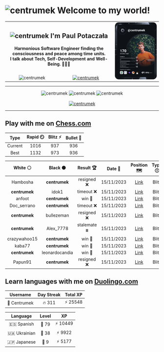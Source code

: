 <h1>
  <img
    src="https://emojis.slackmojis.com/emojis/images/1531849430/4246/blob-sunglasses.gif"
    width="30"
    alt="centrumek"
  />
  Welcome to my world!
</h1>

<table>
  <tbody>
    <tr>
      <td align="center" width="70%" colspan="2">
        <h2>
          <img
            src="https://raw.githubusercontent.com/MartinHeinz/MartinHeinz/master/wave.gif"
            width="30px"
            alt="centrumek"
          />
          I'm Paul Potaczała
        </h2>
        <h4>
          Harmonious Software Engineer finding the consciousness and peace among time units.
          <br/>
          I talk about Tech, Self-Development and Well-Being. 🌿🧘🚀
        </h4>
      </td>
      <td width="30%" rowspan="2">
        <a href="https://app.daily.dev/centrumek">
          <img
            src="./devcard.svg"
            alt="centrumek"
          />
        </a>
      </td>
    </tr>
    <tr align="center">
      <td>
        <img
          src="https://komarev.com/ghpvc/?username=centrumek&label=visitors&color=0e75b6&style=flat"
          alt="centrumek"
        >
      </td>
      <td>
        <a href="https://stackoverflow.com/users/14496012/centrumek">
          <img
            src="https://stackoverflow.com/users/flair/14496012.png?theme=dark"
            alt="centrumek"
          >
        </a>
      </td>
    </tr>
  </tbody>
</table>

---
<div align="center">
  <img 
    src="https://github-readme-stats.vercel.app/api?username=centrumek&show_icons=true&count_private=true&theme=dark&hide_border=true&hide=issues,contribs&bg_color=00000000"
    alt="centrumek"
  />
  <img
    src="https://github-readme-stats.vercel.app/api/top-langs/?username=centrumek&layout=compact&hide_border=true&theme=dark&bg_color=00000000&langs_count=6&exclude_repo=air-statistic-app"
    alt="centrumek"
  />
  <img 
    src="https://github-readme-streak-stats.herokuapp.com?user=centrumek&theme=dark&hide_border=true&background=FFFFFF00"
    alt="centrumek"
  />
  <br/>
  <br/>
  <a href="https://www.buymeacoffee.com/centrumek">
    <img
      src="https://cdn.buymeacoffee.com/buttons/v2/default-orange.png"
      height="50"
      width="210"
      alt="centrumek"
    />
  </a>
</div>

---

## Play with me on [Chess.com](https://www.chess.com/member/centrumek)

<div align="center">
<!--START_SECTION:chessStats-->
<!-- Automatically generated with https://github.com/Balastrong/chess-stats-action -->

| Type | Rapid ⏲️ | Blitz ⚡ | Bullet 🔫 |
|:---:|:---:|:---:|:---:|
| Current | 1016 | 937 | 936 |
| Best | 1132 | 973 | 936 |

| White ⚪ | Black ⚫ | Result 🏆 | Date 📅 | Position 🗺️ | Type 🕕 |
|:---:|:---:|:---:|:---:|:---:|:---:|
| Hambosha | **centrumek** | resigned ❌ | 15/11/2023 | <a href="http://www.ee.unb.ca/cgi-bin/tervo/fen.pl?select=8/6KP/1pB5/1P6/P3R1Pr/3k4/8/8 b - -">Link</a> | Blitz |
| **centrumek** | idok1 | timeout ❌ | 15/11/2023 | <a href="http://www.ee.unb.ca/cgi-bin/tervo/fen.pl?select=8/8/3k1p2/3P2p1/4P3/4K3/8/8 w - -">Link</a> | Blitz |
| anfoot | **centrumek** | win 🥇 | 15/11/2023 | <a href="http://www.ee.unb.ca/cgi-bin/tervo/fen.pl?select=2KQ4/8/7k/2P4q/8/8/8/8 w - -">Link</a> | Blitz |
| Doc_serrano | **centrumek** | timeout ❌ | 15/11/2023 | <a href="http://www.ee.unb.ca/cgi-bin/tervo/fen.pl?select=4r3/5R1K/4k1P1/8/8/8/8/8 b - -">Link</a> | Blitz |
| **centrumek** | bullezeman | resigned ❌ | 15/11/2023 | <a href="http://www.ee.unb.ca/cgi-bin/tervo/fen.pl?select=4r1k1/pp3ppp/2p1r3/3P4/1P4P1/7P/2P1q1B1/3K1R2 w - -">Link</a> | Blitz |
| **centrumek** | Alex_7778 | stalemate ⏸️ | 15/11/2023 | <a href="http://www.ee.unb.ca/cgi-bin/tervo/fen.pl?select=8/6Q1/8/p6p/Pp5k/1P2P2P/2P3P1/6K1 b - -">Link</a> | Blitz |
| crazywahoo15 | **centrumek** | win 🥇 | 15/11/2023 | <a href="http://www.ee.unb.ca/cgi-bin/tervo/fen.pl?select=8/pk6/1pp5/8/P7/1KPQ2P1/1P1N2q1/8 w - -">Link</a> | Blitz |
| kaba77 | **centrumek** | win 🥇 | 15/11/2023 | <a href="http://www.ee.unb.ca/cgi-bin/tervo/fen.pl?select=1k6/2p5/8/3P4/5K2/8/8/8 w - -">Link</a> | Blitz |
| **centrumek** | leonardocandia | win 🥇 | 15/11/2023 | <a href="http://www.ee.unb.ca/cgi-bin/tervo/fen.pl?select=8/8/5B2/8/8/4K3/k2Q4/8 b - -">Link</a> | Blitz |
| Papun91 | **centrumek** | resigned ❌ | 15/11/2023 | <a href="http://www.ee.unb.ca/cgi-bin/tervo/fen.pl?select=rnb1k1nr/ppN2pb1/3p2p1/4p1Bp/4P3/3P1Q2/PPP2PPP/R3KB1R b KQkq -">Link</a> | Blitz |

<!--END_SECTION:chessStats-->
</div>

## Learn languages with me on [Duolingo.com](https://www.duolingo.com/profile/Centrumek)

<div align="center">
<!--START_SECTION:duolingoStats-->
<!-- Automatically generated with https://github.com/centrumek/duolingo-readme-stats-->

| Username | Day Streak | Total XP |
|:---:|:---:|:---:|
| 👤 Centrumek | 🔥 311 | ⚡ 25548 |

| Language | Level | XP |
|:---:|:---:|:---:|
| 🇪🇸 Spanish | 👑 79 | ⚡ 10449 |
| 🇺🇦 Ukrainian | 👑 38 | ⚡ 9922 |
| 🇯🇵 Japanese | 👑 9 | ⚡ 5177 |

<!--END_SECTION:duolingoStats-->
</div>
<!--
**centrumek/centrumek** is a ✨ _special_ ✨ repository because its `README.md` (this file) appears on your GitHub profile.

Here are some ideas to get you started:

- 🔭 I’m currently working on ...
- 🌱 I’m currently learning ...
- 👯 I’m looking to collaborate on ...
- 🤔 I’m looking for help with ...
- 💬 Ask me about ...
- 📫 How to reach me: ...
- 😄 Pronouns: ...
- ⚡ Fun fact: ...
-->
